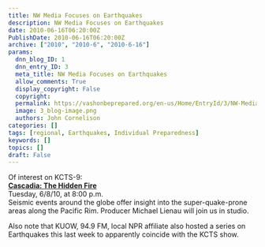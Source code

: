 ```yaml
---
title: NW Media Focuses on Earthquakes
description: NW Media Focuses on Earthquakes
date: 2010-06-16T06:20:00Z
PublishDate: 2010-06-16T06:20:00Z
archive: ["2010", "2010-6", "2010-6-16"]
params:
  dnn_blog_ID: 1
  dnn_entry_ID: 3
  meta_title: NW Media Focuses on Earthquakes
  allow_comments: True
  display_copyright: False
  copyright:
  permalink: https://vashonbeprepared.org/en-us/Home/EntryId/3/NW-Media-Focuses-on-Earthquakes
  image: 3_blog-image.png
  authors: John Cornelison
categories: []
tags: [regional, Earthquakes, Individual Preparedness]
keywords: []
topics: []
draft: False
---
```


<p>Of interest on KCTS-9: <br />
<a href="http://app.bronto.com/public/?q=ulink&amp;fn=Link&amp;ssid=9943&amp;id=g6oyuoq4oz4winrmpxt7kqdfwu40l&amp;id2=b3v1j7ux63g8vj7hw15ui1iwlb6x4&amp;subscriber_id=cartoeqiwfiyekvcznjwlbbmdqbxbpk&amp;delivery_id=biytmngowngkiltikfkexoknksksbbj&amp;ceid=C7wD6AAAAAAAAAAAAAAFNH4o&amp;deid=C78D7gAAAAAAAAAAAAAAOKzd&amp;meid=C78D6wAAAAAAAAAAAAAABvq7&amp;ec=fe3040"><strong>Cascadia: The Hidden Fire</strong></a> <br />
Tuesday, 6/8/10, at 8:00 p.m. <br />
Seismic events around the globe offer insight into the super-quake-prone areas along the Pacific Rim. Producer Michael Lienau will join us in studio.</p>
<p>Also note that KUOW, 94.9 FM, local NPR affiliate also hosted a series on Earthquakes this last week to apparently coincide with the KCTS show.</p>
